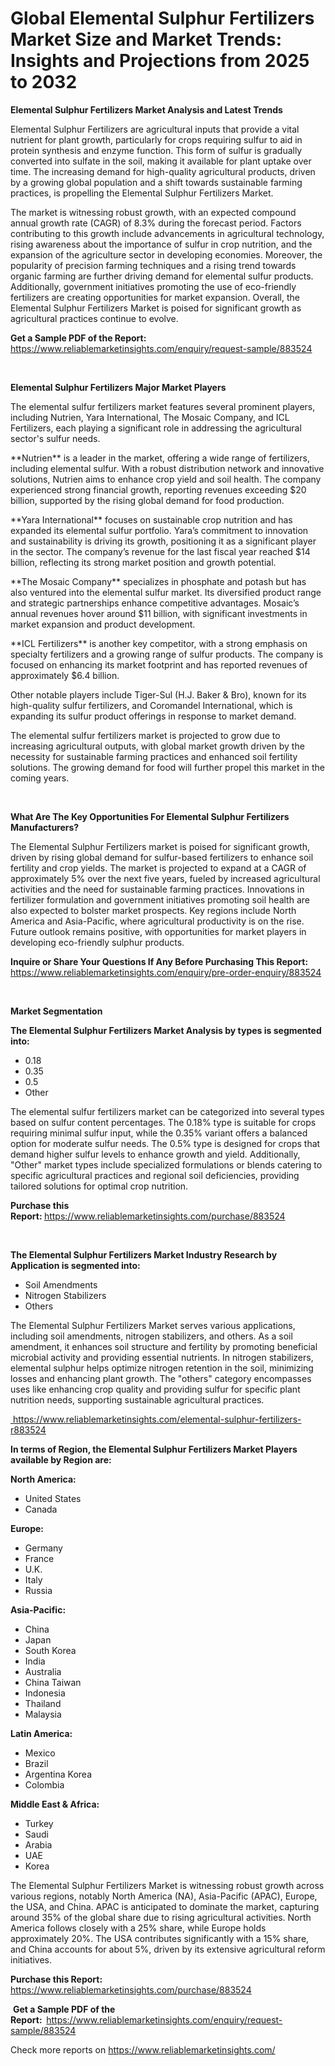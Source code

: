<p><h1>Global Elemental Sulphur Fertilizers Market Size and Market Trends: Insights and Projections from 2025 to 2032</h1></p><p><strong>Elemental Sulphur Fertilizers Market Analysis and Latest Trends</strong></p>
<p><p>Elemental Sulphur Fertilizers are agricultural inputs that provide a vital nutrient for plant growth, particularly for crops requiring sulfur to aid in protein synthesis and enzyme function. This form of sulfur is gradually converted into sulfate in the soil, making it available for plant uptake over time. The increasing demand for high-quality agricultural products, driven by a growing global population and a shift towards sustainable farming practices, is propelling the Elemental Sulphur Fertilizers Market.</p><p>The market is witnessing robust growth, with an expected compound annual growth rate (CAGR) of 8.3% during the forecast period. Factors contributing to this growth include advancements in agricultural technology, rising awareness about the importance of sulfur in crop nutrition, and the expansion of the agriculture sector in developing economies. Moreover, the popularity of precision farming techniques and a rising trend towards organic farming are further driving demand for elemental sulfur products. Additionally, government initiatives promoting the use of eco-friendly fertilizers are creating opportunities for market expansion. Overall, the Elemental Sulphur Fertilizers Market is poised for significant growth as agricultural practices continue to evolve.</p></p>
<p><strong>Get a Sample PDF of the Report:&nbsp;</strong> <a href="https://www.reliablemarketinsights.com/enquiry/request-sample/883524?utm_campaign=2010&utm_medium=2&utm_source=Github&utm_content=ia&utm_term=01022025&utm_id=elemental-sulphur-fertilizers">https://www.reliablemarketinsights.com/enquiry/request-sample/883524</a></p>
<p>&nbsp;</p>
<p><strong>Elemental Sulphur Fertilizers Major Market Players</strong></p>
<p><p>The elemental sulfur fertilizers market features several prominent players, including Nutrien, Yara International, The Mosaic Company, and ICL Fertilizers, each playing a significant role in addressing the agricultural sector's sulfur needs.</p><p>**Nutrien** is a leader in the market, offering a wide range of fertilizers, including elemental sulfur. With a robust distribution network and innovative solutions, Nutrien aims to enhance crop yield and soil health. The company experienced strong financial growth, reporting revenues exceeding $20 billion, supported by the rising global demand for food production.</p><p>**Yara International** focuses on sustainable crop nutrition and has expanded its elemental sulfur portfolio. Yara’s commitment to innovation and sustainability is driving its growth, positioning it as a significant player in the sector. The company’s revenue for the last fiscal year reached $14 billion, reflecting its strong market position and growth potential.</p><p>**The Mosaic Company** specializes in phosphate and potash but has also ventured into the elemental sulfur market. Its diversified product range and strategic partnerships enhance competitive advantages. Mosaic’s annual revenues hover around $11 billion, with significant investments in market expansion and product development.</p><p>**ICL Fertilizers** is another key competitor, with a strong emphasis on specialty fertilizers and a growing range of sulfur products. The company is focused on enhancing its market footprint and has reported revenues of approximately $6.4 billion.</p><p>Other notable players include Tiger-Sul (H.J. Baker & Bro), known for its high-quality sulfur fertilizers, and Coromandel International, which is expanding its sulfur product offerings in response to market demand.</p><p>The elemental sulfur fertilizers market is projected to grow due to increasing agricultural outputs, with global market growth driven by the necessity for sustainable farming practices and enhanced soil fertility solutions. The growing demand for food will further propel this market in the coming years.</p></p>
<p>&nbsp;</p>
<p><strong>What Are The Key Opportunities For Elemental Sulphur Fertilizers Manufacturers?</strong></p>
<p><p>The Elemental Sulphur Fertilizers market is poised for significant growth, driven by rising global demand for sulfur-based fertilizers to enhance soil fertility and crop yields. The market is projected to expand at a CAGR of approximately 5% over the next five years, fueled by increased agricultural activities and the need for sustainable farming practices. Innovations in fertilizer formulation and government initiatives promoting soil health are also expected to bolster market prospects. Key regions include North America and Asia-Pacific, where agricultural productivity is on the rise. Future outlook remains positive, with opportunities for market players in developing eco-friendly sulphur products.</p></p>
<p><strong>Inquire or Share Your Questions If Any Before Purchasing This Report:</strong> <a href="https://www.reliablemarketinsights.com/enquiry/pre-order-enquiry/883524?utm_campaign=2010&utm_medium=2&utm_source=Github&utm_content=ia&utm_term=01022025&utm_id=elemental-sulphur-fertilizers">https://www.reliablemarketinsights.com/enquiry/pre-order-enquiry/883524</a></p>
<p>&nbsp;</p>
<p><strong>Market Segmentation</strong></p>
<p><strong>The Elemental Sulphur Fertilizers Market Analysis by types is segmented into:</strong></p>
<p><ul><li>0.18</li><li>0.35</li><li>0.5</li><li>Other</li></ul></p>
<p><p>The elemental sulfur fertilizers market can be categorized into several types based on sulfur content percentages. The 0.18% type is suitable for crops requiring minimal sulfur input, while the 0.35% variant offers a balanced option for moderate sulfur needs. The 0.5% type is designed for crops that demand higher sulfur levels to enhance growth and yield. Additionally, "Other" market types include specialized formulations or blends catering to specific agricultural practices and regional soil deficiencies, providing tailored solutions for optimal crop nutrition.</p></p>
<p><strong>Purchase this Report:&nbsp;</strong><a href="https://www.reliablemarketinsights.com/purchase/883524?utm_campaign=2010&utm_medium=2&utm_source=Github&utm_content=ia&utm_term=01022025&utm_id=elemental-sulphur-fertilizers">https://www.reliablemarketinsights.com/purchase/883524</a></p>
<p>&nbsp;</p>
<p><strong>The Elemental Sulphur Fertilizers Market Industry Research by Application is segmented into:</strong></p>
<p><ul><li>Soil Amendments</li><li>Nitrogen Stabilizers</li><li>Others</li></ul></p>
<p><p>The Elemental Sulphur Fertilizers Market serves various applications, including soil amendments, nitrogen stabilizers, and others. As a soil amendment, it enhances soil structure and fertility by promoting beneficial microbial activity and providing essential nutrients. In nitrogen stabilizers, elemental sulphur helps optimize nitrogen retention in the soil, minimizing losses and enhancing plant growth. The "others" category encompasses uses like enhancing crop quality and providing sulfur for specific plant nutrition needs, supporting sustainable agricultural practices.</p></p>
<p><a href="https://www.reliablemarketinsights.com/elemental-sulphur-fertilizers-r883524?utm_campaign=2010&utm_medium=2&utm_source=Github&utm_content=ia&utm_term=01022025&utm_id=elemental-sulphur-fertilizers">&nbsp;https://www.reliablemarketinsights.com/elemental-sulphur-fertilizers-r883524</a></p>
<p><strong>In terms of Region, the Elemental Sulphur Fertilizers Market Players available by Region are:</strong></p>
<p>
    <p> <strong> North America: </strong>
        <ul>
            <li>United States</li>
            <li>Canada</li>
        </ul>
        </p> 
    <p> <strong> Europe: </strong>
        <ul>
            <li>Germany</li>
            <li>France</li>
            <li>U.K.</li>
            <li>Italy</li>
            <li>Russia</li>
        </ul>
        </p> 
    <p> <strong> Asia-Pacific: </strong>
        <ul>
            <li>China</li>
            <li>Japan</li>
            <li>South Korea</li>
            <li>India</li>
            <li>Australia</li>
            <li>China Taiwan</li>
            <li>Indonesia</li>
            <li>Thailand</li>
            <li>Malaysia</li>
        </ul>
        </p> 
    <p> <strong> Latin America: </strong>
        <ul>
            <li>Mexico</li>
            <li>Brazil</li>
            <li>Argentina Korea</li>
            <li>Colombia</li>
        </ul>
        </p> 
    <p> <strong> Middle East & Africa: </strong>
        <ul>
            <li>Turkey</li>
            <li>Saudi</li>
            <li>Arabia</li>
            <li>UAE</li>
            <li>Korea</li>
        </ul>
    </p>
    </p>
<p><p>The Elemental Sulphur Fertilizers Market is witnessing robust growth across various regions, notably North America (NA), Asia-Pacific (APAC), Europe, the USA, and China. APAC is anticipated to dominate the market, capturing around 35% of the global share due to rising agricultural activities. North America follows closely with a 25% share, while Europe holds approximately 20%. The USA contributes significantly with a 15% share, and China accounts for about 5%, driven by its extensive agricultural reform initiatives.</p></p>
<p><strong>Purchase this Report: </strong><a href="https://www.reliablemarketinsights.com/purchase/883524?utm_campaign=2010&utm_medium=2&utm_source=Github&utm_content=ia&utm_term=01022025&utm_id=elemental-sulphur-fertilizers">https://www.reliablemarketinsights.com/purchase/883524</a></p>
<p>&nbsp;<strong>Get a Sample PDF of the Report:&nbsp;&nbsp;</strong><a href="https://www.reliablemarketinsights.com/enquiry/request-sample/883524?utm_campaign=2010&utm_medium=2&utm_source=Github&utm_content=ia&utm_term=01022025&utm_id=elemental-sulphur-fertilizers">https://www.reliablemarketinsights.com/enquiry/request-sample/883524</a></p>
<p><strong></strong></p>
<p>Check more reports on <a href="https://www.reliablemarketinsights.com/?utm_campaign=2010&utm_medium=2&utm_source=Github&utm_content=ia&utm_term=01022025&utm_id=elemental-sulphur-fertilizers">https://www.reliablemarketinsights.com/</a></p>